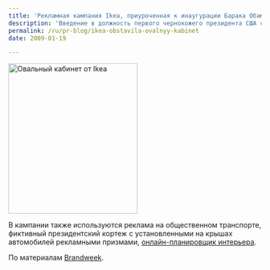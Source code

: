 ```yaml
---
title: 'Рекламная кампания Ikea, приуроченная к инаугурации Барака Обамы'
description: 'Введение в должность первого чернокожего президента США стало в январе главным источником вдохновения для американских маркетологов и пиарщиков. Вслед за Lego назначенную на завтра церемонию утилизировала Ikea.'
permalink: /ru/pr-blog/ikea-obstavila-ovalnyy-kabinet
date: 2009-01-19

---
```

<p><img src="{{ site.assets }}/img/blog/09-01/19-01.jpg" alt="Овальный кабинет от Ikea" width="257" height="300"></p>
<p>В кампании также используются реклама на общественном транспорте, фиктивный президентский кортеж с установленными на крышах автомобилей рекламными призмами, <a href="https://www.embracechange09.com/" target="_blank" rel="noopener noreferrer">онлайн-планировщик интерьера</a>.</p>
<p>По материалам <a href="https://www.brandweek.com/bw/content_display/news-and-features/retail-restaurants/e3i6ae6fc5050e3cd8b6f9d569b58a2b5d7?imw=Y" target="_blank" rel="noopener noreferrer">Brandweek</a>.</p>

